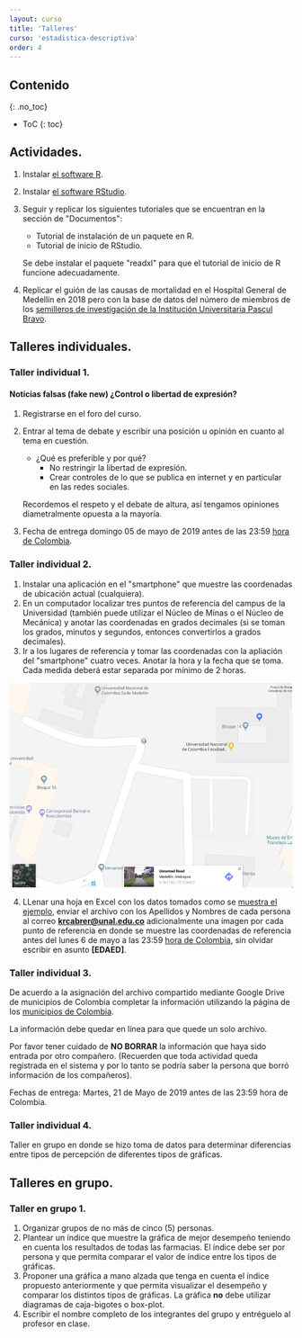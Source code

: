 ```yaml
---
layout: curso
title: 'Talleres'
curso: 'estadistica-descriptiva'
order: 4
---
```



## Contenido
{: .no_toc}

* ToC
{: toc}

## Actividades.

1. Instalar [el software R](https://cran.r-project.org/bin/windows/base/).
2. Instalar [el software RStudio](https://www.rstudio.com/products/rstudio/download/).
3. Seguir y replicar los siguientes tutoriales que se encuentran en la sección
   de "Documentos":
   - Tutorial de instalación de un paquete en R.
   - Tutorial de inicio de RStudio.

   Se debe instalar el paquete "readxl" para que el tutorial de inicio de R
   funcione adecuadamente.

4. Replicar el guión de las causas de mortalidad en el Hospital General de Medellín en 2018 pero con la base de datos del
número de miembros de los [semilleros de investigación
de la Institución Universitaria Pascul Bravo](https://www.datos.gov.co/Ciencia-Tecnolog-a-e-Innovaci-n/Semilleros-Investigaci-n/pi6r-ajh6).


## Talleres individuales.

### Taller individual 1.

#### Noticias falsas (fake new) ¿Control o libertad de expresión?

1. Registrarse en el foro del curso.
2. Entrar al tema de debate y escribir una posición
   u opinión en cuanto al tema en cuestión.

   - ¿Qué es preferible y por qué?
     * No restringir la libertad de expresión.
     * Crear controles de lo que se publica en internet y
       en particular en las redes sociales.

   Recordemos el respeto y el debate de altura,
   así tengamos opiniones diametralmente opuesta a
   la mayoría.

3. Fecha de entrega domingo 05 de mayo de 2019 antes
    de las 23:59 [hora de Colombia](http://horalegal.inm.gov.co/).    


### Taller individual 2.

1. Instalar una aplicación en el "smartphone" que muestre las coordenadas
de ubicación actual (cualquiera).
2. En un computador localizar tres puntos de referencia
del campus de la Universidad (también puede utilizar
  el Núcleo de Minas o el Núcleo de Mecánica)
y anotar las coordenadas en grados decimales (si se toman
  los grados, minutos y segundos, entonces convertirlos
  a grados decimales).
3. Ir a los lugares de referencia y tomar las coordenadas
con la apliación del "smartphone" cuatro veces.
Anotar la hora y la fecha que se toma. Cada medida deberá estar
separada por mínimo de 2 horas.

![](./basesdedatos/punto_referencia1.png)

4. LLenar una hoja en Excel con los datos tomados como se
  [muestra el ejemplo](./basesdedatos/CabreraTorresKennethRoy.xlsx),
  enviar el archivo con los Apellidos y Nombres de cada
  persona al correo **krcabrer@unal.edu.co**  adicionalmente
  una imagen por cada punto de referencia en donde se
  muestre las coordenadas de referencia antes
  del lunes 6 de mayo a las 23:59
  [hora de Colombia](http://horalegal.inm.gov.co/),
  sin olvidar escribir en asunto **[EDAED]**.


### Taller individual 3.

De acuerdo a la asignación del archivo compartido
mediante Google Drive
de municipios de Colombia completar la información utilizando la página
de los [municipios de Colombia](https://www.municipio.com.co/).

La información debe quedar en línea para que quede un solo archivo.

Por favor tener cuidado de **NO BORRAR** la información que haya sido entrada por otro compañero. (Recuerden que toda actividad queda registrada en el sistema y por lo tanto se podría saber la persona que borró información
  de los compañeros).

Fechas de entrega: Martes, 21 de Mayo de 2019 antes de las 23:59 hora de Colombia.

### Taller individual 4.

Taller en grupo en donde se hizo toma de datos para determinar
diferencias entre tipos de percepción de diferentes tipos de gráficas.



## Talleres en grupo.

### Taller en grupo 1.

1. Organizar grupos de no más de cinco (5) personas.
2. Plantear un índice que muestre la gráfica de mejor desempeño
   teniendo en cuenta los resultados de todas las farmacias.
   El índice debe ser por persona y que permita comparar el
   valor de índice entre los tipos de gráficas.
3. Proponer una gráfica a mano alzada que tenga en cuenta el
   índice propuesto anteriormente y que permita visualizar
   el desempeño y comparar los distintos tipos de gráficas.
   La gráfica **no** debe utilizar diagramas de caja-bigotes
   o box-plot.
3. Escribir el nombre completo de los integrantes del grupo y
   entréguelo al profesor en clase.   

<!---


El problema de movilidad en Medellín tiene muchos aspectos a
considerar. Uno de ellos es el tiempo de viaje del lugar de
residencia al lugar de estudio o trabajo.

Para realizar un análisis exploratorio de datos que
tengan que ver con movilidad se realizará una encuesta
a cada estudiante de la asignatura.

Traer para la clase del 16 agosto de 2018 la siguiente información
con el fin de responder a la encuesta que se realizará en clase:

  1. Coordenadas del lugar de residencia u origen del viaje.
     latitud y longitud con
     la aplicación [google maps](https://www.google.com/maps).
  2. Coordenadas del lugar en la Universidad del destino.
     latitud y longitud con
     la aplicación [google maps](https://www.google.com/maps).        
  3. Hora y minutos de salida del lugar de residencia.
  4. Hora y minutos de llegada al destino en la Universidad.

Para las personas que no hayan podido entregar esta información
el día 16 se tomará de nuevo el día 21 de agosto de 2018.s  

### Taller individual 2.

Inscribirse al foro del curso [localizado en la página del curso](https://labscn-unalmed.github.io/estadistica-descriptiva/foro.html),
utilizando en correo institucional.

Se realizará un corte el día 25 de agosto a las 17:00 horas.
Toda inscripción que se haga después de esta fecha límite se tomará
como entrega tarde del taller individual 2.

### Taller individual 3.

1. Reclamar en la oficina 14-214 de acuerdo al grupo a que pertenezca.

   a. **Grupo 1**: Personas que no pueden ir el día 21 de agosto a otra hora
      que no sea la hora de clase.

   b. **Grupo 2**: Personas que pueden ir a otra hora distinta de la hora de clase.

   El **grupo 1** reclama un póster a las 9:15 am en la oficina 14-214
    y el **grupo 2** reclama el póster a las 12:00 meridiano en la misma oficina.

2. De acuerdo a los elementos que se mencionan en los [documentos
   que se muestran en la página](https://labscn-unalmed.github.io/estadistica-descriptiva/documentos.html#guias-para-presentaci%C3%B3n-de-p%C3%B3sters), evalúe el póster entregado,
   considerando los siguientes items:

   a. Forma:
      + Distribución o diagramación del póster..
      + Ortografía.
      + Tipo y tamaño de letra.
      + Uso de colores.
      + Presentación de las gráficas.

   b. Fondo:    
      + Claridad en los integrantes del grupo.
      + Claridad en el objetivo.
      + Redacción clara de los párrafos o frases.
      + Claridad en la metodología utilizada.
      + Claridad en los gráficos presentados.
      + Redacción de las conclusiones.
      + Redacción de las recomendaciones.
      + Mención de la bibliografía y/o cibergrafía.

3. Se elabora un documento en formato ".pdf" que incluya:
     - Portada.
     - Corta introducción a la presentación de pósters
       de carácter científico.
     - Una fotografía del póster analizado.
     - Calificación de 0 a 5 cada uno de los items de forma.
     - Calificación de 0 a 5 cada un de los items de fondo.
     - Y una observación sobre aspectos positivos o
       destacables del póster y sobre los aspectos
       a mejorar.

4.  Fecha de entrega: martes 28 de agosto de 2018
    antes de las 23:59 [hora de Colombia](http://horalegal.inm.gov.co/) enviar
    el archivo ".pdf" a la dirección **krcabrer@unal.edu.co**
    y no olvidar en asunto **[EDAED]**.

## Talleres en grupo.

### Taller en grupo 1.
<!---
1. En grupo de máximo tres personas.
2. La siguiente gráfica es tomada de "El Colombiano",
    del 15 de enero de 2019. Páginas 2 y 3. bajo el título:
    **¿Qué tan segura se siente la gente en Medellín?**.

   ![](seguridad_ciudadana.png)
3. Elaborar una gráfica que mejore la presentación de los datos.
    - Utilizando las gáficas básica del R (*plot()* o *barplot()*, etc.).
    - Utilizando el paquete ggplot2 del R (*ggplot()*).
4. Presentar el informe en formato ".html".
5. Enviar el archivo ".Rmd" correspondiente.
6. Enviar la base de datos construida para la elaboración del gráfico.
7. Fecha de envío: Martes 5 de febrero de 2019, antes de las 23:59 hora de Colombia al correo **krcaber@unal.edu.co** y en asundo no olvidar **[EDAED]**.

### Taller en grupo 2.

#### Objetivo.

Plantear dos preguntas a una base de datos y mostrar un posible
resultado gráfico o de tabla para cada pregunta propuesta.

#### Fecha de entrega.

Martes, 5 de febrero de 2019 en horas de clase.





## Contenido
{: .no_toc}

* ToC
{: toc}



## Talleres individuales

### Taller individual 1

 - Entrar al foro y realizar la primera actividad descrita en el mismo.

 - Recuerde utilizar el correo de la universidad para entrar al foro.

 - Cualquier dificultad para entrar al foro,
   por favor enviar el comentario al correo **krcabrer@unal.edu.co**
   y no olvidar escribir
   en asunto la sigla (incluido los corchetes) **[EDAED]**.

### Taller individual 2

  - Contestar la [encuesta realizada](./basesdedatos/preguntas.jpg)
   el primer día de clase.

### Taller individual 3
   - Llevar a clase en un papel el perímetro en metros hasta
     precisión de centímetros de la Universidad
      Nacional de Colombia, Núcleo el Volador.    

### Taller individual 4
   - Estimar los valores dada la figura entregada en clase
     sobre el número de establecimientos de diferentes
     compañías de farmacia en el país.      


## Talleres en grupo.

### Taller en grupo 1.

#### Objetivo:

 - Redactar cuatro preguntas a la base de datos contraloría de Antioquia
   que se respondan ya sea con una tabla o un gráfica o
   ambas y mostrar un esquema del resultado esperado pensando en
   mostrar los resultados a la opinón pública sobre el desempeño
   de las contrataciones del departamento de Antioquia.

#### Documentos esperados:

Durante la clase el grupo de máximo cinco personas (sólo los que están presentes)
realizarán la propuestas en un papel y las entregarán al finalizar la clase el
día martes, 27 de febrero de 2018 a las 11:30 am al profesor junto con
la identificación de los integrantes.





## Contenido
{: .no_toc}

* ToC
{: toc}


## Talleres individuales

### Taller individual 1

- Responder la [encuesta](./documentos/Encuesta201702.pdf) del primer día de clase.

### Taller individual 2

- Estimar el promedio de edad de los estudiantes del curso de
  Estadística Descriptiva y Análisis Exploratorio de Datos.
- Proponer un rango de "confianza" para la estimación del promedio de edad.  

## Talleres en grupo

-->
